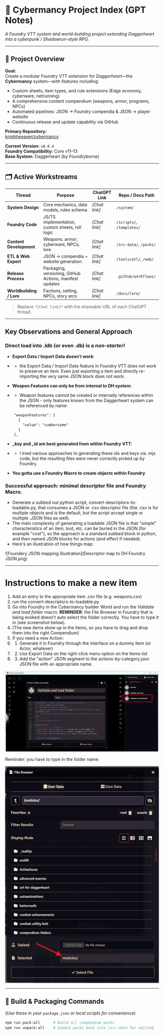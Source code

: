 # 🧠 Cybermancy Project Index (GPT Notes)

*A Foundry VTT system and world-building project extending Daggerheart into a cyberpunk / Shadowrun-style RPG.*

---

## 🎯 Project Overview

**Goal:**  
Create a modular Foundry VTT extension for *Daggerheart*—the **Cybermancy** system—with features including:

- Custom sheets, item types, and rule extensions (Edge economy, cyberware, netrunning)  
- A comprehensive content compendium (weapons, armor, programs, NPCs)  
- Automated pipelines: JSON → Foundry compendia & JSON → player website  
- Continuous release and update capability via GitHub  

**Primary Repository:**  
[knightweaver/cybermancy](https://github.com/knightweaver/cybermancy)

**Current Version:** `v0.0.4`  
**Foundry Compatibility:** Core v11–13  
**Base System:** Daggerheart (by Foundryborne)

---

## 🗂 Active Workstreams

| Thread | Purpose | ChatGPT Link | Repo / Docs Path |
|---|---|---|---|
| **System Design** | Core mechanics, data models, rules schema | *[Chat link]* | `/system/` |
| **Foundry Code** | JS/TS implementation, custom sheets, roll logic | *[Chat link]* | `/scripts/`, `/templates/` |
| **Content Development** | Weapons, armor, cyberware, NPCs, lore | *[Chat link]* | `/src-data/`, `/packs/` |
| **ETL & Web Export** | JSON → compendia + website generation | *[Chat link]* | `/tools/etl/`, `/web/` |
| **Release Process** | Packaging, versioning, GitHub Actions, manifest updates | *[Chat link]* | `.github/workflows/` |
| **Worldbuilding / Lore** | Factions, setting, NPCs, story arcs | *[Chat link]* | `/docs/lore/` |

> Replace `*[Chat link]*` with the shareable URL of each ChatGPT thread.

---

## Key Observations and General Approach

### Direct load into .ldb (or even .db) is a _non-starter!_

 - **Export Data / Import Data doesn't work**:
 * * the Export Data / Import Data feature in Foundry VTT does not work to preserve an item.  Even just exporting a item and directly re-importing the very same JSON block does not work.
 - **Weapon Features can only be from internal to DH system**: 
 * * Weapon features cannot be created or internally references within the JSON - only features known from the Daggerheart system can be referenced by name:

```angular2html
    "weaponFeatures": [
      {
        "value": "cumbersome"
      }
    ],
```
 - **\_key and \_id are best generated from within Foundry VTT**:
 * * I tried various approaches to generating these ids and keys via .mjs code, but the resulting files were never correctly picked up by Foundry.
 - **You gotta use a Foundry Macro to create objects within Foundry**

### Successful approach: minimal descriptor file and Foundry Macro.

 - Generate a subbed out python script, convert-descriptors-to-loadable.py, that consumes a JSON or .csv descriptor file (the .csv is for multiple objects and is the default, but the script accept single or multiple .JSON files as well).
 - The main complexity of generating a loadable JSON file is that "simple" characteristics of an item, loot, etc. can be buried in the JSON (for example "cost"), so the approach is a standard subbed block in python, and then named JSON blocks for actions (and effect if needed).
 - Here's an illustration of how things map:

![Foundery JSON mapping illustration](Descriptor map to DH Foundry JSON.png)

---

# Instructions to make a new item

1. Add an entry to the appropriate item .csv file (e.g. weapons.csv)
2. run the convert-descriptors-to-loadable.py 
3. Go into Foundry in the Cybermancy builder World and run the _Validate and load folder_ macro.  **REMINDER**: the File Browser in Foundry that is being evoked doesn't auto select the folder correctly.  You have to type it in (see screenshot below).
4. (The new items show up in the Items, so you have to drag and drop them into the right Compendium)
5. If you need a new Action:
6. 1. Generate it in Foundry through the interface on a dummy Item (or Actor, whatever)
7. 2. Use Export Data on the right-click menu option on the Items list
8. 3. Add the "action" JSON segment to the actions-by-category.json JSON file with an appropriate name.

![Foundry Validate and Load Folder Macro](foundry-macro.png)

Reminder: you have to type in the folder name:

![Foundry Validate and Load Folder Macro Reminder](foundry-loader-macro-select-folder.png)

---

## 🧮 Build & Packaging Commands

(*Use these in your `package.json` or local scripts for convenience*)

```bash
npm run pack:all      # Build all compendium packs
npm run unpack:all    # Unpack packs back into /src-data for editing
